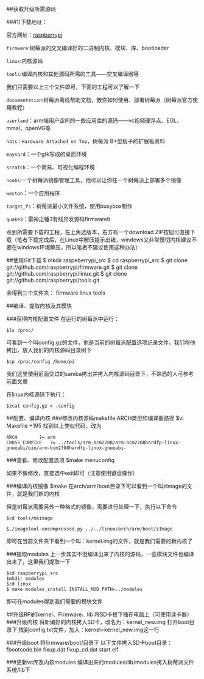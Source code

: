 

##获取升级所需源码

###1)下载地址：

官方网址：[raspberrypi](https://github.com/raspberrypi)


`firmware`:树莓派的交叉编译好的二进制内核、模块、库、bootloader

`linux`:内核源码

`tools`:编译内核和其他源码所需的工具——交叉编译器等

我们只需要以上三个文件即可，下面的工程可以了解一下

`documentation`:树莓派离线帮助文档，教你如何使用、部署树莓派（树莓派官方使用教程）

`userland`：arm端用户空间的一些应用库的源码——vc视频硬浮点、EGL、mmal、openVG等

`hats：Hardware Attached on Top`，树莓派 B+型板子的扩展板资料

`maynard`：一个gtk写成的桌面环境

`scratch`：一个简易、可视化编程环境

`noobs`:一个树莓派镜像管理工具，他可以让你在一个树莓派上部署多个镜像

`weston`：一个应用程序

`target_fs`：树莓派最小文件系统，使用busybox制作

`quake3`：雷神之锤3有线开发源码firmwareb




点到所需要下载的工程，左上角选版本，右方有一个download ZIP按钮可直接下载（笔者下载完成后，在Linux中解压提示出错，windows又非常慢切内核建议不要在windows环境解压，所以笔者不建议使用这种办法）

##使用Git下载
	$ mkdir raspeberrypi_src
	$ cd raspberrypi_src
	$ git clone git://github.com/raspberrypi/firmware.git
	$ git clone git://github.com/raspberrypi/linux.git
	$ git clone git://github.com/raspberrypi/tools.git

会得到三个文件夹：
firmware linux tools

##编译、提取内核及其模块

###获得内核配置文件
在运行的树莓派中运行：

	$ls /proc/

可看到一个叫config.gz的文件，他是当前的树莓派配置选项记录文件，我们将他拷出，放入我们的内核源码目录树下

	$cp /proc/config /home/pi
我们这里使用前面交过的samba拷出并拷入内核源码目录下，不熟悉的人可参考前面文章

在linux内核源码下执行：

	$zcat config.gz > .config



##配置、编译内核
###修改内核源码makefile ARCH类型和编译器路径
$vi Makefile +195
找到以上类似代码，改为

	ARCH		?= arm
	CROSS_COMPILE	?= ../tools/arm-bcm2708/arm-bcm2708hardfp-linux-gnueabi/bin/arm-bcm2708hardfp-linux-gnueabi-

###查看、修改配置选项
	$make menuconfig


如果不做修改，直接选中exit即可（注意使用键盘操作）

###编译内核镜像
	$make
在arch/arm/boot目录下可以看到一个叫zImage的文件，就是我们新的内核

但是树莓派需要另外一种格式的镜像，需要进行处理一下，执行以下命令

	$cd tools/mkimage

	$./imagetool-uncompressed.py ../../linux/arch/arm/boot/zImage
即可在当前文件夹下看到一个叫：kernel.img的文件，就是我们需要的新内核了

###提取modules
上一步其实不但编译出来了内核的源码，一些模块文件也编译出来了，这里我们提取一下

	$cd raspberrypi_src
	$mkdir modules
	$cd linux
	$ make modules_install INSTALL_MOD_PATH=../modules
即可在modules得到我们需要的模块文件

##升级RPi的kernel、Firmware、lib
将SD卡拔下插在电脑上（可使用读卡器）
###升级内核
将新编好的内核拷入SD卡，改名为：kernel_new.img
打开boot目录下
找到config.txt文件，加入：kernel=kernel_new.img这一行

###升级boot
将firmware/boot/目录下 以下文件拷入SD卡boot目录：fbootcode.bin fixup.dat fixup_cd.dat start.elf

###更新vc库及内核modules
编译出来的modules/lib/modules拷入树莓派文件系统/lib下